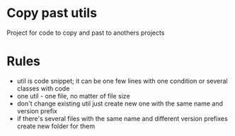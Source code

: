 # Copy past utils
Project for code to copy and past to anothers projects


# Rules 
- util is code snippet; it can be one few lines with one condition or several classes with code
- one util - one file, no matter of file size
- don't change existing util just create new one with the same name and version prefix
- if there's several files with the same name and different version prefixes create new folder for them
